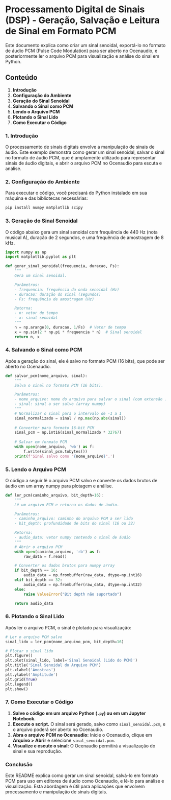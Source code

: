 
# Processamento Digital de Sinais (DSP) - Geração, Salvação e Leitura de Sinal em Formato PCM

Este documento explica como criar um sinal senoidal, exportá-lo no formato de áudio PCM (Pulse Code Modulation) para ser aberto no Ocenaudio, e posteriormente ler o arquivo PCM para visualização e análise do sinal em Python.

## Conteúdo

1. **Introdução**
2. **Configuração do Ambiente**
3. **Geração do Sinal Senoidal**
4. **Salvando o Sinal como PCM**
5. **Lendo o Arquivo PCM**
6. **Plotando o Sinal Lido**
7. **Como Executar o Código**

### 1. Introdução

O processamento de sinais digitais envolve a manipulação de sinais de áudio. Este exemplo demonstra como gerar um sinal senoidal, salvar o sinal no formato de áudio PCM, que é amplamente utilizado para representar sinais de áudio digitais, e abrir o arquivo PCM no Ocenaudio para escuta e análise.

### 2. Configuração do Ambiente

Para executar o código, você precisará do Python instalado em sua máquina e das bibliotecas necessárias:

```bash
pip install numpy matplotlib scipy
```

### 3. Geração do Sinal Senoidal

O código abaixo gera um sinal senoidal com frequência de 440 Hz (nota musical A), duração de 2 segundos, e uma frequência de amostragem de 8 kHz.

```python
import numpy as np
import matplotlib.pyplot as plt

def gerar_sinal_senoidal(frequencia, duracao, Fs):
    """
    Gera um sinal senoidal.

    Parâmetros:
    - frequencia: frequência da onda senoidal (Hz)
    - duracao: duração do sinal (segundos)
    - Fs: frequência de amostragem (Hz)

    Retorna:
    - n: vetor de tempo
    - x: sinal senoidal
    """
    n = np.arange(0, duracao, 1/Fs)  # Vetor de tempo
    x = np.sin(2 * np.pi * frequencia * n)  # Sinal senoidal
    return n, x
```

### 4. Salvando o Sinal como PCM

Após a geração do sinal, ele é salvo no formato PCM (16 bits), que pode ser aberto no Ocenaudio.

```python
def salvar_pcm(nome_arquivo, sinal):
    """
    Salva o sinal no formato PCM (16 bits).

    Parâmetros:
    - nome_arquivo: nome do arquivo para salvar o sinal (com extensão .pcm)
    - sinal: sinal a ser salvo (array numpy)
    """
    # Normalizar o sinal para o intervalo de -1 a 1
    sinal_normalizado = sinal / np.max(np.abs(sinal))
    
    # Converter para formato 16-bit PCM
    sinal_pcm = np.int16(sinal_normalizado * 32767)
    
    # Salvar em formato PCM
    with open(nome_arquivo, 'wb') as f:
        f.write(sinal_pcm.tobytes())
    print(f'Sinal salvo como "{nome_arquivo}".')
```

### 5. Lendo o Arquivo PCM

O código a seguir lê o arquivo PCM salvo e converte os dados brutos de áudio em um array numpy para plotagem e análise.

```python
def ler_pcm(caminho_arquivo, bit_depth=16):
    """
    Lê um arquivo PCM e retorna os dados de áudio.

    Parâmetros:
    - caminho_arquivo: caminho do arquivo PCM a ser lido
    - bit_depth: profundidade de bits do sinal (16 ou 32)

    Retorna:
    - audio_data: vetor numpy contendo o sinal de áudio
    """
    # Abrir o arquivo PCM
    with open(caminho_arquivo, 'rb') as f:
        raw_data = f.read()

    # Converter os dados brutos para numpy array
    if bit_depth == 16:
        audio_data = np.frombuffer(raw_data, dtype=np.int16)
    elif bit_depth == 32:
        audio_data = np.frombuffer(raw_data, dtype=np.int32)
    else:
        raise ValueError("Bit depth não suportado")

    return audio_data
```

### 6. Plotando o Sinal Lido

Após ler o arquivo PCM, o sinal é plotado para visualização:

```python
# Ler o arquivo PCM salvo
sinal_lido = ler_pcm(nome_arquivo_pcm, bit_depth=16)

# Plotar o sinal lido
plt.figure()
plt.plot(sinal_lido, label='Sinal Senoidal (Lido do PCM)')
plt.title('Sinal Senoidal do Arquivo PCM')
plt.xlabel('Amostras')
plt.ylabel('Amplitude')
plt.grid(True)
plt.legend()
plt.show()
```

### 7. Como Executar o Código

1. **Salve o código em um arquivo Python (`.py`) ou em um Jupyter Notebook.**
2. **Execute o script.** O sinal será gerado, salvo como `sinal_senoidal.pcm`, e o arquivo poderá ser aberto no Ocenaudio.
3. **Abra o arquivo PCM no Ocenaudio:** Inicie o Ocenaudio, clique em **Arquivo > Abrir** e selecione `sinal_senoidal.pcm`.
4. **Visualize e escute o sinal:** O Ocenaudio permitirá a visualização do sinal e sua reprodução.

### Conclusão

Este README explica como gerar um sinal senoidal, salvá-lo em formato PCM para uso em editores de áudio como Ocenaudio, e lê-lo para análise e visualização. Esta abordagem é útil para aplicações que envolvem processamento e manipulação de sinais digitais.
